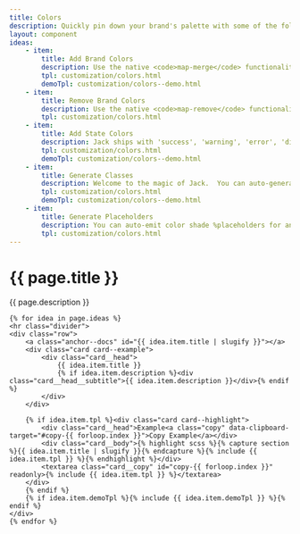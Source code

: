 ```yaml
---
title: Colors
description: Quickly pin down your brand's palette with some of the following techniques.  Jack uses a number of generator functions behind the scenes to compile utility derivatives for a set of brand colors and colors that convey stateful meaning.
layout: component
ideas:
    - item:
        title: Add Brand Colors
        description: Use the native <code>map-merge</code> functionality of Sass to add new colors to your brand array mapping.
        tpl: customization/colors.html
        demoTpl: customization/colors--demo.html
    - item:
        title: Remove Brand Colors
        description: Use the native <code>map-remove</code> functionality of Sass to remove colors from your brand array mapping.
        tpl: customization/colors.html
    - item:
        title: Add State Colors
        description: Jack ships with 'success', 'warning', 'error', 'disabled', and 'info' states that reside in the <code>$colors_states</code> array map.  This map is looped through by components like buttons, cards, and alerts.  Use the native <code>map-merge</code> functionality of Sass to add colors from your brand array mapping.  The underpinnings are identical to brand color extension, the key difference being semantics reserved for indicating component state.
        tpl: customization/colors.html
        demoTpl: customization/colors--demo.html
    - item:
        title: Generate Classes
        description: Welcome to the magic of Jack.  You can auto-generate color shade class derivatives for any CSS property that accepts a color for the value, e.g. <code>color</code>, <code>background</code>, <code>border-color</code>, <code>fill</code>, you get the idea.  You may also pass rgb/rgba/hsl properties as the base color.
        tpl: customization/colors.html
        demoTpl: customization/colors--demo.html
    - item:
        title: Generate Placeholders
        description: You can auto-emit color shade %placeholders for any CSS property that accepts a color for the value, e.g. <code>color</code>, <code>background</code>, <code>border-color</code>, <code>fill</code>, you get the idea.  You may also pass rgb/rgba/hsl properties as the base color.
        tpl: customization/colors.html
---
```

<div class="container content">
    <h1>{{ page.title }}</h1>
    <p class="well">{{ page.description }}</p>

    {% for idea in page.ideas %}
    <hr class="divider">
    <div class="row">
        <a class="anchor--docs" id="{{ idea.item.title | slugify }}"></a>
        <div class="card card--example">
            <div class="card__head">
                {{ idea.item.title }}
                {% if idea.item.description %}<div class="card__head__subtitle">{{ idea.item.description }}</div>{% endif %}
            </div>
        </div>
        
        {% if idea.item.tpl %}<div class="card card--highlight">
            <div class="card__head">Example<a class="copy" data-clipboard-target="#copy-{{ forloop.index }}">Copy Example</a></div>
            <div class="card__body">{% highlight scss %}{% capture section %}{{ idea.item.title | slugify }}{% endcapture %}{% include {{ idea.item.tpl }} %}{% endhighlight %}</div>
            <textarea class="card__copy" id="copy-{{ forloop.index }}" readonly>{% include {{ idea.item.tpl }} %}</textarea>
        </div>
        {% endif %}
        {% if idea.item.demoTpl %}{% include {{ idea.item.demoTpl }} %}{% endif %}
    </div>
    {% endfor %}
</div>